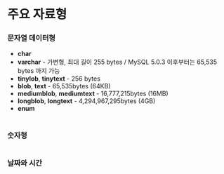 # 주요 자료형 
### 문자열 데이터형 
 + **char**
 + **varchar** - 가변형, 최대 길이 255 bytes / MySQL 5.0.3 이후부터는 65,535 bytes 까지 가능 
 + **tinylob**, **tinytext** - 256 bytes
 + **blob**, **text** -  65,535bytes (64KB)
 + **mediumblob**, **mediumtext** - 16,777,215bytes (16MB)
 + **longblob**, **longtext** - 4,294,967,295bytes (4GB)
 + **enum** 
#
### 숫자형 
#
### 날짜와 시간 
